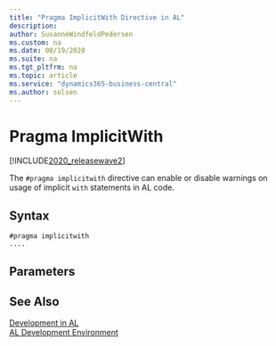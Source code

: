 ```yaml
---
title: "Pragma ImplicitWith Directive in AL"
description: 
author: SusanneWindfeldPedersen
ms.custom: na
ms.date: 08/19/2020
ms.suite: na
ms.tgt_pltfrm: na
ms.topic: article
ms.service: "dynamics365-business-central"
ms.author: solsen
---
```


# Pragma ImplicitWith

[!INCLUDE[2020_releasewave2](../../includes/2020_releasewave2.md)]

The `#pragma implicitwith` directive can enable or disable warnings on usage of implicit `with` statements in AL code.

## Syntax

```
#pragma implicitwith
....
```

## Parameters


## See Also

[Development in AL](devenv-dev-overview.md)  
[AL Development Environment](devenv-reference-overview.md)